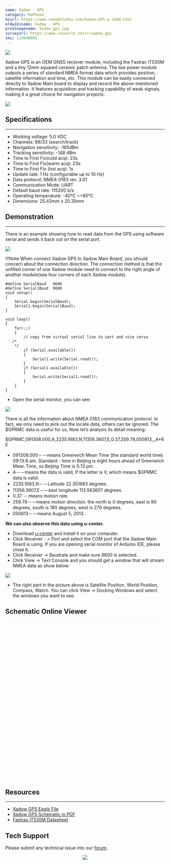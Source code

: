 ```yaml
---
name: Xadow - GPS
category: RePhone
bzurl: https://www.seeedstudio.com/Xadow-GPS-p-1600.html
oldwikiname: Xadow - GPS
prodimagename: Xadow_gps.jpg
surveyurl: https://www.research.net/r/xadow_gps
sku: 113040001
---
```

![](https://files.seeedstudio.com/wiki/Xadow_GPS/img/Xadow_gps.jpg)

Xadow GPS is an OEM GNSS receiver module, including the Fastrax IT530M and a tiny 12mm squared ceramic patch antenna. The low power module outputs a series of standard NMEA format data which provides position, satellite information and time, etc. This module can be easily connected directly to Xadow Main board to display and record the above-mentioned information. It features acquisition and tracking capability of weak signals, making it a great choice for navigation projects.

[![](https://files.seeedstudio.com/wiki/Seeed-WiKi/docs/images/300px-Get_One_Now_Banner-ragular.png)](https://www.seeedstudio.com/Xadow-GPS-p-1600.html)

## Specifications
---
- Working voltage: 5.0 VDC
- Channels: 99/33 (search/track)
- Navigation sensitivity: -165dBm
- Tracking sensitivity: -148 dBm
- Time to First Fix(cold acq): 23s
- Time to First Fix(warm acq): 23s
- Time to First Fix (hot acq): 1s
- Update rate: 1 Hz (configurable up to 10 Hz)
- Data protocol: NMEA-0183 rev. 3.01
- Communication Mode: UART
- Default baud rate: 115200 b/s
- Operating temperature: -40°C ~+85°C
- Dimensions: 25.43mm x 20.35mm

## Demonstration
---
There is an example showing how to read data from the GPS using software serial and sends it back out on the serial port.

![](https://files.seeedstudio.com/wiki/Xadow_GPS/img/IMG_4200.JPG)

!!!Note
When connect Xadow GPS to Xadow Main Board, you should concern about the connection direction. The connection method is that the unfilled corner of one Xadow module need to connect to the right angle of another module(see four corners of each Xadow module).
```
#define SerialBaud   9600
#define Serial1Baud  9600
void setup()
{
    Serial.begin(SerialBaud);
    Serial1.begin(Serial1Baud);
}

void loop()
{
    for(;;)
    {
        // copy from virtual serial line to uart and vice versa
   /*
    */
        if (Serial.available())
        {
            Serial1.write(Serial.read());
        }
        if (Serial1.available())
        {
            Serial.write(Serial1.read());
        }
    }
}
```

- Open the serial monitor, you can see:

![](https://files.seeedstudio.com/wiki/Xadow_GPS/img/Read_data_from_serial_monitor.jpg)

There is all the information about NMEA 0183 communication protocol. In fact, we only need to pick out the locate data, others can be ignored. The $GPRMC data is useful for us, Now let’s analysis its detail meaning:

$GPRMC,091308.000,A,2235.1683,N,11356.3607,E,0.37,259.79,050813,,,A*6E

- 091308.000－－means Greenwich Mean Time (the standard world time) 09:13:8 am. Standard - time in Beijing is eight hours ahead of Greenwich Mean Time, so Beijing Time is 5:13 pm.
- A－－means the data is valid, If the letter is V, which means $GPRMC data is valid.
- 2235.1683,N－－Latitude 22.351683 degrees.
- 11356.3607,E－－east longitude 113.563607 degrees.
- 0.37 -- means motion rate.
- 259.79－－means motion direction. the north is 0 degrees, east is 90 degrees, south is 180 degrees, west is 270 degrees.
- 050813－－means August 5, 2013.

**We can also observe this data using u-center.**
- Download [u-center](https://www.u-blox.com/en/product/u-center-windows) and install it on your computer.
- Click Receiver - > Port and select the COM port that the Xadow Main Board is using. If you are opening serial monitor of Arduino IDE, please close it.
- Click Receiver -> Baudrate and make sure 9600 is selected.
- Click View -> Text Console and you should get a window that will stream NMEA data as show below.

![](https://files.seeedstudio.com/wiki/Xadow_GPS/img/Read_data_from_u-_center.jpg)

- The right part in the picture above is Satellite Position, World Position, Compass, Watch. You can click View -> Docking Windows and select the windows you want to see.


## Schematic Online Viewer

<div class="altium-ecad-viewer" data-project-src="https://files.seeedstudio.com/wiki/Xadow_GPS/res/Xadow_GPS_Eagle_File.zip" style="border-radius: 0px 0px 4px 4px; height: 500px; border-style: solid; border-width: 1px; border-color: rgb(241, 241, 241); overflow: hidden; max-width: 1280px; max-height: 700px; box-sizing: border-box;" />
</div>


## Resources
---
- [Xadow GPS Eagle File](https://files.seeedstudio.com/wiki/Xadow_GPS/res/Xadow_GPS_Eagle_File.zip)
- [Xadow GPS Schematic in PDF](https://files.seeedstudio.com/wiki/Xadow_GPS/res/Xadow_GPS_in_Schematic.pdf)
- [Fastrax IT530M Datasheet](https://files.seeedstudio.com/wiki/Xadow_GPS/res/IT530M_DataSheet.pdf)

## Tech Support
Please submit any technical issue into our [forum](http://forum.seeedstudio.com/). <br /><p style="text-align:center"><a href="https://www.seeedstudio.com/act-4.html?utm_source=wiki&utm_medium=wikibanner&utm_campaign=newproducts" target="_blank"><img src="https://files.seeedstudio.com/wiki/Wiki_Banner/new_product.jpg" /></a></p>